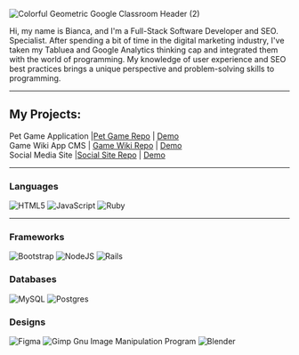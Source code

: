 
![Colorful Geometric Google Classroom Header (2)](https://user-images.githubusercontent.com/75501648/144679566-ea3b02b0-b417-4e7a-a40a-bdda60b11a1d.png)


 Hi, my name is Bianca, and  I'm a Full-Stack Software Developer and SEO. Specialist.  After spending a bit of time in the digital marketing industry, I've taken my Tabluea and Google Analytics thinking cap and integrated them with the world of programming. My knowledge of user experience and SEO best practices brings a unique perspective and problem-solving skills to programming.
 
 <hr>
 
 ## **My Projects:** <br>
 Pet Game Application |[Pet Game Repo](https://github.com/Bcharlotin1/JavascriptProject) | [Demo](https://youtu.be/LW1CQ7nSxpA)<br>
 Game Wiki App CMS | [Game Wiki Repo](https://github.com/Bcharlotin1/Rails-App) | [Demo](https://youtu.be/6pGsCYlRyP4)<br>
 Social Media Site |[Social Site Repo](https://github.com/Bcharlotin1/sinatra_web_app_1) | [Demo](https://youtu.be/J0HVgkrpPIM)
 <hr>
 
### **Languages**<br>

![HTML5](https://img.shields.io/badge/html5-%23E34F26.svg?style=for-the-badge&logo=html5&logoColor=white)
![JavaScript](https://img.shields.io/badge/javascript-%23323330.svg?style=for-the-badge&logo=javascript&logoColor=%23F7DF1E)
![Ruby](https://img.shields.io/badge/ruby-%23CC342D.svg?style=for-the-badge&logo=ruby&logoColor=white)
<hr>

### **Frameworks**<br>

![Bootstrap](https://img.shields.io/badge/bootstrap-%23563D7C.svg?style=for-the-badge&logo=bootstrap&logoColor=white)
![NodeJS](https://img.shields.io/badge/node.js-6DA55F?style=for-the-badge&logo=node.js&logoColor=white)
![Rails](https://img.shields.io/badge/rails-%23CC0000.svg?style=for-the-badge&logo=ruby-on-rails&logoColor=white)

### **Databases**<br>
![MySQL](https://img.shields.io/badge/mysql-%2300f.svg?style=for-the-badge&logo=mysql&logoColor=white)
![Postgres](https://img.shields.io/badge/postgres-%23316192.svg?style=for-the-badge&logo=postgresql&logoColor=white)

### **Designs**<br>
![Figma](https://img.shields.io/badge/figma-%23F24E1E.svg?style=for-the-badge&logo=figma&logoColor=white)
![Gimp Gnu Image Manipulation Program](https://img.shields.io/badge/Gimp-657D8B?style=for-the-badge&logo=gimp&logoColor=FFFFFF)
![Blender](https://img.shields.io/badge/blender-%23F5792A.svg?style=for-the-badge&logo=blender&logoColor=white)

